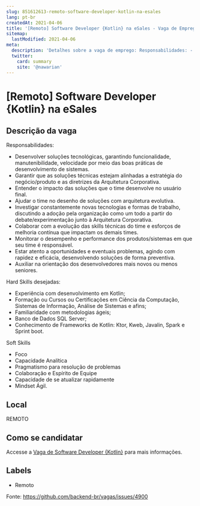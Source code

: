 ```yaml
---
slug: 851612613-remoto-software-developer-kotlin-na-esales
lang: pt-br
createdAt: 2021-04-06
title: '[Remoto] Software Developer {Kotlin} na eSales - Vaga de Emprego'
sitemap:
  lastModified: 2021-04-06
meta:
  description: 'Detalhes sobre a vaga de emprego: Responsabilidades: - Desenvolver soluções tecnológicas, garantindo funcionalidade, manutenibilidade, velocidade por meio das boas práticas de desenvolvimento de sistemas. - Garantir que as soluções técnicas estejam alinhadas a estratégia do negócio/produto e as diretrizes da Arquitetura Corporativa. - Entender o impacto das soluções que o time desenvolve no usuário final. - Ajudar o time no desenho de soluções com arquitetura evolutiva. - Investigar constantemente novas tecnologias e formas de trabalho, discutindo a adoção pela organização como um todo a partir do debate/experimentação junto à Arquitetura Corporativa. - Colaborar com a evolução das skills técnicas do time e esforços de melhoria contínua que impactam os demais times. - Monitorar o desempenho e performance dos produtos/sistemas em que seu time é responsável. - Estar atento a oportunidades e eventuais problemas, agindo com rapidez e eficácia, desenvolvendo soluções de forma preventiva. - Auxiliar na orientação dos desenvolvedores mais novos ou menos seniores. Hard Skills desejadas: - Experiência com desenvolvimento em Kotlin; - Formação ou Cursos ou Certificações em Ciência da Computação, Sistemas de Informação, Análise de Sistemas e afins; - Familiaridade com metodologias ágeis; - Banco de Dados SQL Server; - Conhecimento de Frameworks de Kotlin: Ktor, Kweb, Javalin, Spark e Sprint boot. Soft Skills - Foco - Capacidade Analítica - Pragmatismo para resolução de problemas - Colaboração e Espírito de Equipe - Capacidade de se atualizar rapidamente - Mindset Ágil.'
  twitter:
    card: summary
    site: '@nawarian'
---
```


# [Remoto] Software Developer {Kotlin} na eSales

## Descrição da vaga 
Responsabilidades:
- Desenvolver soluções tecnológicas, garantindo funcionalidade, manutenibilidade, velocidade por meio das boas práticas de desenvolvimento de sistemas.
- Garantir que as soluções técnicas estejam alinhadas a estratégia do negócio/produto e as diretrizes da Arquitetura Corporativa.
- Entender o impacto das soluções que o time desenvolve no usuário final.
- Ajudar o time no desenho de soluções com arquitetura evolutiva.
- Investigar constantemente novas tecnologias e formas de trabalho, discutindo a adoção pela organização como um todo a partir do debate/experimentação junto à Arquitetura Corporativa.
- Colaborar com a evolução das skills técnicas do time e esforços de melhoria contínua que impactam os demais times.
- Monitorar o desempenho e performance dos produtos/sistemas em que seu time é responsável.
- Estar atento a oportunidades e eventuais problemas, agindo com rapidez e eficácia, desenvolvendo soluções de forma preventiva.
- Auxiliar na orientação dos desenvolvedores mais novos ou menos seniores.

Hard Skills desejadas:
- Experiência com desenvolvimento em Kotlin; 
- Formação ou Cursos ou Certificações em Ciência da Computação, Sistemas de Informação, Análise de Sistemas e afins;
- Familiaridade com metodologias ágeis;
- Banco de Dados SQL Server;
- Conhecimento de Frameworks de Kotlin: Ktor, Kweb, Javalin, Spark e Sprint boot.

Soft Skills
- Foco
- Capacidade Analítica
- Pragmatismo para resolução de problemas
- Colaboração e Espírito de Equipe
- Capacidade de se atualizar rapidamente
- Mindset Ágil.
## Local 
REMOTO 
## Como se candidatar 
Accesse a [Vaga de Software Developer {Kotlin}](https://nerdprogramador.com.br/esales-software-developer-kotlin/a993eb3c-7d9b-4f82-9a81-c75f7ae3de19?utm_source=github) para mais informações. 
## Labels 
* Remoto 


Fonte: https://github.com/backend-br/vagas/issues/4900